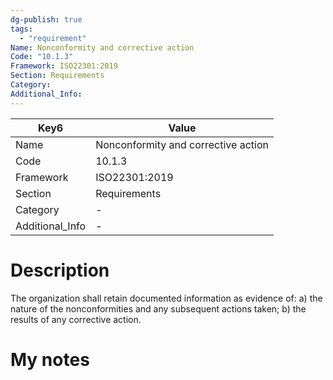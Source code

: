 ```yaml
---
dg-publish: true
tags:
  - "requirement"
Name: Nonconformity and corrective action
Code: "10.1.3"
Framework: ISO22301:2019
Section: Requirements
Category: 
Additional_Info: 
---
```


<div><table class="dataview table-view-table"><thead class="table-view-thead"><tr class="table-view-tr-header"><th class="table-view-th"><span>Key</span><span class="dataview small-text">6</span></th><th class="table-view-th"><span>Value</span></th></tr></thead><tbody class="table-view-tbody"><tr><td><span>Name</span></td><td><span>Nonconformity and corrective action</span></td></tr><tr><td><span>Code</span></td><td><span>10.1.3</span></td></tr><tr><td><span>Framework</span></td><td><span>ISO22301:2019</span></td></tr><tr><td><span>Section</span></td><td><span>Requirements</span></td></tr><tr><td><span>Category</span></td><td><span>-</span></td></tr><tr><td><span>Additional_Info</span></td><td><span>-</span></td></tr></tbody></table></div>

# Description

The organization shall retain documented information as evidence of: a) the nature of the nonconformities and any subsequent actions taken; b) the results of any corrective action. 

# My notes
